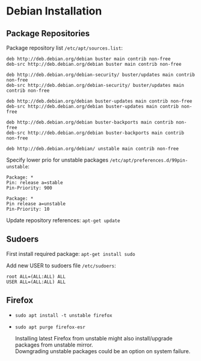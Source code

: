 # Debian Installation

## Package Repositories

Package repository list `/etc/apt/sources.list`:

```
deb http://deb.debian.org/debian buster main contrib non-free
deb-src http://deb.debian.org/debian buster main contrib non-free

deb http://deb.debian.org/debian-security/ buster/updates main contrib non-free
deb-src http://deb.debian.org/debian-security/ buster/updates main contrib non-free

deb http://deb.debian.org/debian buster-updates main contrib non-free
deb-src http://deb.debian.org/debian buster-updates main contrib non-free

deb http://deb.debian.org/debian buster-backports main contrib non-free
deb-src http://deb.debian.org/debian buster-backports main contrib non-free

deb http://deb.debian.org/debian/ unstable main contrib non-free
```

Specify lower prio for unstable packages `/etc/apt/preferences.d/99pin-unstable`:

```
Package: *
Pin: release a=stable
Pin-Priority: 900

Package: *
Pin release a=unstable
Pin-Priority: 10
```

Update repository references: `apt-get update`

## Sudoers

First install required package: `apt-get install sudo`

Add new USER to sudoers file `/etc/sudoers`:  

```
root ALL=(ALL:ALL) ALL
USER ALL=(ALL:ALL) ALL
```

## Firefox

* `sudo apt install -t unstable firefox`
* `sudo apt purge firefox-esr`

	Installing latest Firefox from unstable might also install/upgrade packages from unstable mirror.  
	Downgrading unstable packages could be an option on system failure.
